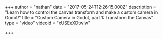 +++
author = "nathan"
date = "2017-05-24T12:26:15.000Z"
description = "Learn how to control the canvas transform and make a custom camera in Godot!"
title = "Custom Camera in Godot, part 1: Transform the Canvas"
type = "video"
videoid = "xUSEeXDtwIw"

+++

